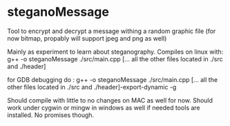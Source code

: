 # steganoMessage
Tool to encrypt and decrypt a message withing a random graphic file (for now bitmap, propably will support jpeg and png as well)

Mainly as experiment to learn about steganography.
Compiles on linux with:
g++ -o steganoMessage ./src/main.cpp [... all the other files located in ./src and ./header]

for GDB debugging do :
g++ -o steganoMessage ./src/main.cpp [... all the other files located in ./src and ./header]-export-dynamic -g
  
Should compile with little to no changes on MAC as well for now. Should work under cygwin or mingw in windows as well if needed tools are installed. No promises though.
